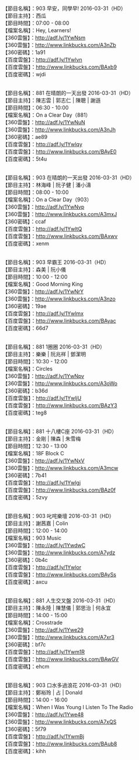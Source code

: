<br>【節目名稱】：903 早安，同學早! 2016-03-31（HD）
<br>【節目主持】：西瓜
<br>【節目時間】：07:00 - 08:00
<br>【檔案名稱】：Hey, Learners!
<br>【360雲盤】：http://adf.ly/1YwNsm
<br>【360雲盤】：http://www.linkbucks.com/A3nZb
<br>【360密碼】：1a91
<br>【百度雲盤】：http://adf.ly/1Ywlvn
<br>【百度雲盤】：http://www.linkbucks.com/BAxb9
<br>【百度密碼】：wjdi

<br>【節目名稱】：881 在晴朗的一天出發 2016-03-31（HD）
<br>【節目主持】：陳志雲 | 郭志仁 | 陳聰 | 謝遜
<br>【節目時間】：06:30 - 10:00
<br>【檔案名稱】：On a Clear Day（881）
<br>【360雲盤】：http://adf.ly/1YwNuN
<br>【360雲盤】：http://www.linkbucks.com/A3nJh
<br>【360密碼】：ae89
<br>【百度雲盤】：http://adf.ly/1Ywlqy
<br>【百度雲盤】：http://www.linkbucks.com/BAyE0
<br>【百度密碼】：5t4u

<br>【節目名稱】：903 在晴朗的一天出發 2016-03-31（HD）
<br>【節目主持】：林海峰 | 阮子健 | 潘小濤
<br>【節目時間】：08:00 - 10:00
<br>【檔案名稱】：On a Clear Day（903）
<br>【360雲盤】：http://adf.ly/1YwNvp
<br>【360雲盤】：http://www.linkbucks.com/A3mxJ
<br>【360密碼】：ccaf
<br>【百度雲盤】：http://adf.ly/1YwltQ
<br>【百度雲盤】：http://www.linkbucks.com/BAxwv
<br>【百度密碼】：xenm

<br>【節目名稱】：903 早霸王 2016-03-31（HD）
<br>【節目主持】：森美 | 阮小儀
<br>【節目時間】：10:00 - 12:00
<br>【檔案名稱】：Good Morning King
<br>【360雲盤】：http://adf.ly/1YwNrY
<br>【360雲盤】：http://www.linkbucks.com/A3nzo
<br>【360密碼】：19ae
<br>【百度雲盤】：http://adf.ly/1Ywlmx
<br>【百度雲盤】：http://www.linkbucks.com/BAyac
<br>【百度密碼】：66d7

<br>【節目名稱】：881 1圈圈 2016-03-31（HD）
<br>【節目主持】：樂樂 | 阮兆祥 | 鄧潔明
<br>【節目時間】：10:30 - 12:00
<br>【檔案名稱】：Circles
<br>【360雲盤】：http://adf.ly/1YwNpv
<br>【360雲盤】：http://www.linkbucks.com/A3oWo
<br>【360密碼】：b36d
<br>【百度雲盤】：http://adf.ly/1YwljU
<br>【百度雲盤】：http://www.linkbucks.com/BAzY3
<br>【百度密碼】：teg8

<br>【節目名稱】：881 十八樓C座 2016-03-31（HD）
<br>【節目主持】：金剛 | 陳森 | 朱雪梅
<br>【節目時間】：12:30 - 13:00
<br>【檔案名稱】：18F Block C
<br>【360雲盤】：http://adf.ly/1YwNxV
<br>【360雲盤】：http://www.linkbucks.com/A3mcw
<br>【360密碼】：7b41
<br>【百度雲盤】：http://adf.ly/1Ywlgj
<br>【百度雲盤】：http://www.linkbucks.com/BAz0f
<br>【百度密碼】：5zvy

<br>【節目名稱】：903 叱咤樂壇 2016-03-31（HD）
<br>【節目主持】：謝茜嘉 | Colin
<br>【節目時間】：12:00 - 14:00
<br>【檔案名稱】：903 Music
<br>【360雲盤】：http://adf.ly/1YwdwC
<br>【360雲盤】：http://www.linkbucks.com/A7ydz
<br>【360密碼】：0b4c
<br>【百度雲盤】：http://adf.ly/1Ywlor
<br>【百度雲盤】：http://www.linkbucks.com/BAySs
<br>【百度密碼】：axcu

<br>【節目名稱】：881 人生交叉盤 2016-03-31（HD）
<br>【節目主持】：陳永陸 | 陳慧儀 | 郭思治 | 何永宜
<br>【節目時間】：14:00 - 15:00
<br>【檔案名稱】：Crosstrade
<br>【360雲盤】：http://adf.ly/1Ywe29
<br>【360雲盤】：http://www.linkbucks.com/A7xr3
<br>【360密碼】：bf7c
<br>【百度雲盤】：http://adf.ly/1Ywm1R
<br>【百度雲盤】：http://www.linkbucks.com/BAwGV
<br>【百度密碼】：ehcm

<br>【節目名稱】：903 口水多過浪花 2016-03-31（HD）
<br>【節目主持】：鄭裕玲 | 占 | Donald
<br>【節目時間】：14:00 - 16:00
<br>【檔案名稱】：When I Was Young I Listen To The Radio
<br>【360雲盤】：http://adf.ly/1Ywe48
<br>【360雲盤】：http://www.linkbucks.com/A7xQS
<br>【360密碼】：5f79
<br>【百度雲盤】：http://adf.ly/1YwmBj
<br>【百度雲盤】：http://www.linkbucks.com/BAub8
<br>【百度密碼】：kihh
